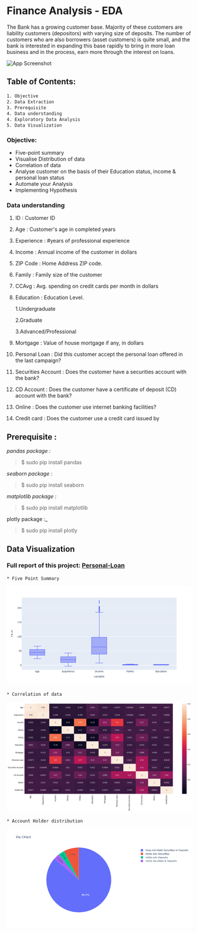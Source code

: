 # **Finance Analysis - EDA**

The Bank has a growing customer base. Majority of these customers are liability customers (depositors) with varying size of deposits. The number of customers who are also borrowers (asset customers) is quite small, and the bank is interested in expanding this base rapidly to bring in more loan business and in the process, earn more through the interest on loans.


![App Screenshot](https://pmcaonline.org/wp-content/uploads/2022/06/Personal-Loan.jpg)

## Table of Contents:

    1. Objective
    2. Data Extraction
    3. Prerequisite
    4. Data understanding
    4. Exploratory Data Analysis
    5. Data Visualization


### Objective:

* Five-point summary
* Visualise Distribution of data
* Correlation of data
* Analyse customer on the basis of their Education status, income & personal loan status
* Automate your Analysis
* Implementing Hypothesis

### Data understanding

1. ID : Customer ID

2. Age : Customer's age in completed years

3. Experience : #years of professional experience

4. Income : Annual income of the customer in dollars

5. ZIP Code : Home Address ZIP code.

6. Family : Family size of the customer

7. CCAvg : Avg. spending on credit cards per month in dollars

8. Education : Education Level.

    1.Undergraduate

    2.Graduate

    3.Advanced/Professional

9. Mortgage : Value of house mortgage if any, in dollars

10. Personal Loan : Did this customer accept the personal loan offered in the last campaign?

11. Securities Account : Does the customer have a securities account with the bank?

12. CD Account : Does the customer have a certificate of deposit (CD) account with the bank?

13. Online : Does the customer use internet banking facilities?

14. Credit card : Does the customer use a credit card issued by

## Prerequisite :
_pandas package :_

> $ sudo pip install pandas

_seaborn package :_

> $ sudo pip install seaborn

_matplotlib package :_

> $ sudo pip install matplotlib

plotly package :_

> $ sudo pip install plotly

## Data Visualization

### Full report of this project: [Personal-Loan]()

    * Five Point Summary 
  ![Logo](https://github.com/L-VinayKumar/Personal_Loan_Analysis/blob/main/Personal_loan_Analysis/five-point_summary.png?raw=true)

    * Correlation of data
  ![Logo](https://github.com/L-VinayKumar/Personal_Loan_Analysis/blob/main/Personal_loan_Analysis/corr.png?raw=true)

    * Account Holder distribution
  ![Logo](https://github.com/L-VinayKumar/Personal_Loan_Analysis/blob/main/Personal_loan_Analysis/Acc_holder_distribution.png?raw=true)
